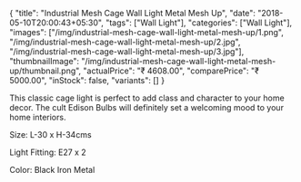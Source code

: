 {
    "title": "Industrial Mesh Cage Wall Light Metal Mesh Up",
    "date": "2018-05-10T20:00:43+05:30",
    "tags": ["Wall Light"],
    "categories": ["Wall Light"],
    "images": ["/img/industrial-mesh-cage-wall-light-metal-mesh-up/1.png", "/img/industrial-mesh-cage-wall-light-metal-mesh-up/2.jpg", "/img/industrial-mesh-cage-wall-light-metal-mesh-up/3.jpg"],
    "thumbnailImage": "/img/industrial-mesh-cage-wall-light-metal-mesh-up/thumbnail.png",
    "actualPrice": "₹ 4608.00",
    "comparePrice": "₹ 5000.00",
    "inStock": false,
    "variants": []
}

This classic cage light is perfect to add class and character to your home decor. The cult Edison Bulbs will definitely set a welcoming mood to your home interiors.

Size: L-30 x H-34cms

Light Fitting: E27 x 2

Color: Black Iron Metal